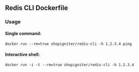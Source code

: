 ## Redis CLI Dockerfile

### Usage
#### Single command:
    docker run --rm=true shopigniter/redis-cli -h 1.2.3.4 ping
#### Interactive shell:
    docker run -i -t --rm=true shopigniter/redis-cli -h 1.2.3.4
